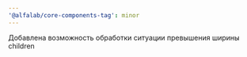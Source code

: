 ```yaml
---
'@alfalab/core-components-tag': minor
---
```


Добавлена возможность обработки ситуации превышения ширины children
